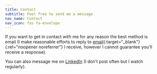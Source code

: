 ```yaml
---
title: Contact
subtitle: Feel free to send me a message
nav_name: Contact
nav_icon: fas fa-envelope
---
```


If you want to get in contact with me for any reason the best method is email (I make reasonable efforts to reply to [email](mailto:contact@bensouchet.dev?body=Hi%20Ben,%0D%0A%0D%0A){:target="_blank"}{:rel="noopener noreferrer"} I receive, however I cannot guarantee you’ll receive a response).


You can also message me on [LinkedIn](https://www.linkedin.com/in/BenSouchet/) (I don’t post often but I watch regularly).
